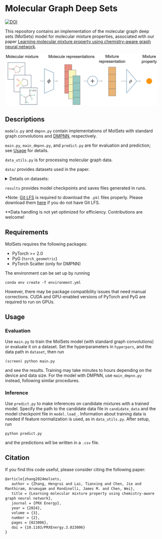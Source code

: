 # Molecular Graph Deep Sets

[![DOI](https://zenodo.org/badge/724243554.svg)](https://zenodo.org/doi/10.5281/zenodo.11068425)

This repository contains an implementation of the molecular graph deep sets (MolSets) model for molecular mixture properties, associated with our paper [Learning molecular mixture property using chemistry-aware graph neural network](https://doi.org/10.1103/PRXEnergy.3.023006).

![Model architecture](MolSets_architecture.webp)

## Descriptions
`models.py` and `dmpnn.py` contain implementations of MolSets with standard graph convolutions and [DMPNN](https://github.com/itakigawa/pyg_chemprop), respectively.

`main.py`, `main_dmpnn.py`, and `predict.py` are for evaluation and prediction; see [Usage](#Usage) for details.

`data_utils.py` is for processing molecular graph data.

`data/` provides datasets used in the paper. 

<details>
  <summary>
    Details on datasets:
  </summary>
  
- `data_compiled.csv` contains cleaned raw data from the dataset curated in [*ACS Cent. Sci.* 2023, 9, 2, 206–216](https://doi.org/10.1021/acscentsci.2c01123).
- `prepare_data.py` is for processing the raw data, e.g., converting SMILES to graphs.
- `data_list.pkl` contains processed data from the dataset.
  - An integer index;
  - A list of solvent molecular graphs in `torch_geometric.data.Data` format;
  - A list of solvent molecular weights (g/mol);
  - A list of solvent weight fractions;
  - Salt molality (mol/kg);
  - Salt molecular graph;
  - Logarithm conductivity at 298 K (log S/cm).
- `data_df_stats.pkl` organizes the data with some statistics in `pandas.DataFrame` format.
- `all_bin_candidates.pkl` contains the candidates (equal weight binary molecular mixture + 1 m salt) for virtual screening. Organized in the same way as `data_list.pkl`.
  </details>
  
`results` provides model checkpoints and saves files generated in runs.

*Note: [Git LFS](https://git-lfs.com/) is required to download the `.pkl` files properly. Please download them [here](https://drive.google.com/file/d/1Sjp4Idg7sEmwQcS8-2SVSXuDs1RAPrhw/view?usp=drive_link) if you do not have Git LFS.

**Data handling is not yet optimized for efficiency. Contributions are welcome!

## Requirements
MolSets requires the following packages:
- PyTorch >= 2.0
- PyG (`torch_geometric`)
- PyTorch Scatter (only for DMPNN)

The environment can be set up by running
```
conda env create -f environment.yml
```
However, there may be package compatibility issues that need manual corrections. CUDA and GPU-enabled versions of PyTorch and PyG are required to run on GPUs.

## Usage
### Evaluation
Use `main.py` to train the MolSets model (with standard graph convolutions) or evaluate it on a dataset. Set the hyperparameters in `hyperpars`, and the data path in `dataset`, then run
```
(screen) python main.py
```
and see the results. Training may take minutes to hours depending on the device and data size. For the model with DMPNN, use `main_dmpnn.py` instead, following similar procedures.

### Inference
Use `predict.py` to make inferences on candidate mixtures with a trained model. Specify the path to the candidate data file in `candidate_data` and the model checkpoint file in `model.load_`. Information about training data is needed if feature normalization is used, as in `data_utils.py`.
After setup, run
```
python predict.py
```
and the predictions will be written in a `.csv` file.

## Citation
If you find this code useful, please consider citing the following paper:
```
@article{zhang2024molsets,
   author = {Zhang, Hengrui and Lai, Tianxing and Chen, Jie and Manthiram, Arumugam and Rondinelli, James M. and Chen, Wei},
   title = {Learning molecular mixture property using chemistry-aware graph neural network},
   journal = {PRX Energy},
   year = {2024},
   volume = {3},
   number = {2},
   pages = {023006},
   doi = {10.1103/PRXEnergy.3.023006}
}
```
